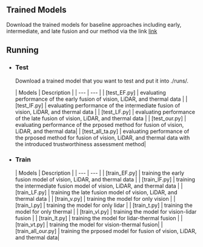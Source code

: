 
Trained Models
-
Download the trained models for baseline approaches including early, intermediate, and late fusion and our method via the link [link](https://drive.google.com/file/d/1FzyOU8gC_xLr590y-VNu22L0j9ccZ1yD/view?usp=drive_link) <br>


Running
-
+ ### Test<br>
 	Download a trained model that you want to test and put it into ./runs/.
  
	| Models | Description |
| --- | --- |
| [test_EF.py] | evaluating performance of the early fusion of vision, LiDAR, and thermal data |
| [test_IF.py] | evaluating performance of the intermediate fusion of vision, LiDAR, and thermal data |
| [test_LF.py] | evaluating performance of the late fusion of vision, LiDAR, and thermal data |
| [test_our.py] | evaluating performance of the prposed method for fusion of vision, LiDAR, and thermal data|
| [test_all_ta.py] | evaluating performance of the prposed method for fusion of vision, LiDAR, and thermal data with the introduced trustworthiness assessment method|

+ ### Train<br>
	| Models | Description |
| --- | --- |
| [train_EF.py] | training the early fusion model of vision, LiDAR, and thermal data |
| [train_IF.py] | training the intermediate fusion model of vision, LiDAR, and thermal data |
| [train_LF.py] | training the late fusion model of vision, LiDAR, and thermal data |
| [train_v.py] | training the model for only vision |
| [train_l.py] | training the model for only lidar |
| [train_t.py] | training the model for only thermal |
| [train_vl.py] | training the model for vision-lidar fusion |
| [train_lt.py] | training the model for lidar-thermal fusion |
| [train_vt.py] | training the model for vision-thermal fusion|
| [train_all_our.py] | training the prposed model for fusion of vision, LiDAR, and thermal data|
